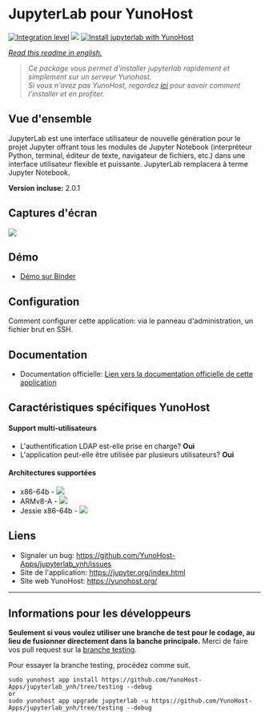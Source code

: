 # JupyterLab pour YunoHost

[![Integration level](https://dash.yunohost.org/integration/jupyterlab.svg)](https://dash.yunohost.org/appci/app/jupyterlab)
![](https://ci-apps.yunohost.org/ci/badges/jupyterlab.status.svg)
[![Install jupyterlab with YunoHost](https://install-app.yunohost.org/install-with-yunohost.png)](https://install-app.yunohost.org/?app=jupyterlab)

*[Read this readme in english.](./README.md)* 

> *Ce package vous permet d'installer jupyterlab rapidement et simplement sur un serveur Yunohost.  
Si vous n'avez pas YunoHost, regardez [ici](https://yunohost.org/#/install) pour savoir comment l'installer et en profiter.*

## Vue d'ensemble
JupyterLab est une interface utilisateur de nouvelle génération pour le projet Jupyter offrant tous les modules de Jupyter Notebook (interpréteur Python, terminal, éditeur de texte, navigateur de fichiers, etc.) dans une interface utilisateur flexible et puissante. JupyterLab remplacera à terme Jupyter Notebook.

**Version incluse:** 2.0.1

## Captures d'écran

![](https://raw.githubusercontent.com/jupyterlab/jupyterlab/3e3a2c9e295703ff6d441589423e284cc6d5c245/docs/source/images/jupyterlab.png)

## Démo

* [Démo sur Binder](https://mybinder.org/v2/gh/jupyterlab/jupyterlab-demo/master?urlpath=lab/tree/demo)

## Configuration

Comment configurer cette application: via le panneau d'administration, un fichier brut en SSH.

## Documentation

* Documentation officielle: [Lien vers la documentation officielle de cette application](https://jupyterlab.readthedocs.io/en/stable/)

## Caractéristiques spécifiques YunoHost

#### Support multi-utilisateurs

* L'authentification LDAP est-elle prise en charge? **Oui**
* L'application peut-elle être utilisée par plusieurs utilisateurs? **Oui**

#### Architectures supportées

* x86-64b - [![](https://ci-apps.yunohost.org/ci/logs/jupyterlab%20%28Community%29.svg)](https://ci-apps.yunohost.org/ci/apps/jupyterlab/)
* ARMv8-A - [![](https://ci-apps-arm.yunohost.org/ci/logs/jupyterlab%20%28Community%29.svg)](https://ci-apps-arm.yunohost.org/ci/apps/jupyterlab/)
* Jessie x86-64b - [![](https://ci-stretch.nohost.me/ci/logs/jupyterlab%20%28Community%29.svg)](https://ci-stretch.nohost.me/ci/apps/jupyterlab/)

## Liens

* Signaler un bug: https://github.com/YunoHost-Apps/jupyterlab_ynh/issues
* Site de l'application: https://jupyter.org/index.html
* Site web YunoHost: https://yunohost.org/

---

Informations pour les développeurs
----------------

**Seulement si vous voulez utiliser une branche de test pour le codage, au lieu de fusionner directement dans la banche principale.**
Merci de faire vos pull request sur la [branche testing](https://github.com/YunoHost-Apps/jupyterlab_ynh/tree/testing).

Pour essayer la branche testing, procédez comme suit.
```
sudo yunohost app install https://github.com/YunoHost-Apps/jupyterlab_ynh/tree/testing --debug
or
sudo yunohost app upgrade jupyterlab -u https://github.com/YunoHost-Apps/jupyterlab_ynh/tree/testing --debug
```
